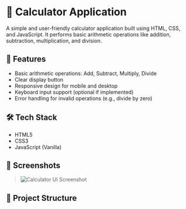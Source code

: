 # 🧮 Calculator Application

A simple and user-friendly calculator application built using HTML, CSS, and JavaScript. It performs basic arithmetic operations like addition, subtraction, multiplication, and division.

## 🚀 Features

- Basic arithmetic operations: Add, Subtract, Multiply, Divide
- Clear display button
- Responsive design for mobile and desktop
- Keyboard input support (optional if implemented)
- Error handling for invalid operations (e.g., divide by zero)

## 🛠️ Tech Stack

- HTML5
- CSS3
- JavaScript (Vanilla)

## 📸 Screenshots

> ![Calculator UI Screenshot](screenshots/calculator-ui.png)

## 📂 Project Structure

